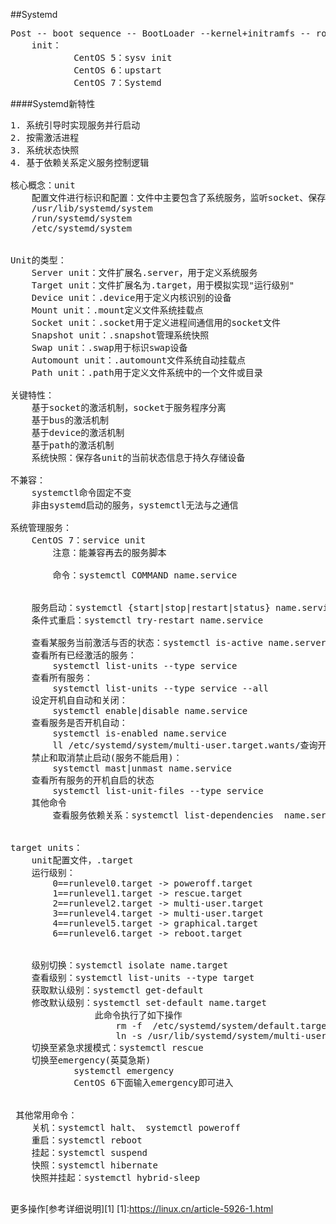 ##Systemd
<pre>
Post -- boot sequence -- BootLoader --kernel+initramfs -- rootfs --/sbin/init
    init：
            CentOS 5：sysv init
            CentOS 6：upstart
            CentOS 7：Systemd
</pre>

####Systemd新特性
<pre>
1. 系统引导时实现服务并行启动
2. 按需激活进程
3. 系统状态快照
4. 基于依赖关系定义服务控制逻辑

核心概念：unit
    配置文件进行标识和配置：文件中主要包含了系统服务，监听socket、保存的系统快照以及与init相关信息
    /usr/lib/systemd/system
    /run/systemd/system
    /etc/systemd/system


Unit的类型：
    Server unit：文件扩展名.server，用于定义系统服务
    Target unit：文件扩展名为.target，用于模拟实现"运行级别"
    Device unit：.device用于定义内核识别的设备
    Mount unit：.mount定义文件系统挂载点
    Socket unit：.socket用于定义进程间通信用的socket文件
    Snapshot unit：.snapshot管理系统快照
    Swap unit：.swap用于标识swap设备
    Automount unit：.automount文件系统自动挂载点
    Path unit：.path用于定义文件系统中的一个文件或目录

关键特性：
    基于socket的激活机制，socket于服务程序分离
    基于bus的激活机制
    基于device的激活机制
    基于path的激活机制
    系统快照：保存各unit的当前状态信息于持久存储设备  

不兼容：
    systemctl命令固定不变
    非由systemd启动的服务，systemctl无法与之通信
    
系统管理服务：
    CentOS 7：service unit
        注意：能兼容再去的服务脚本
        
        命令：systemctl COMMAND name.service
    
    
    服务启动：systemctl {start|stop|restart|status} name.service
    条件式重启：systemctl try-restart name.service
    
    查看某服务当前激活与否的状态：systemctl is-active name.server    
    查看所有已经激活的服务：
        systemctl list-units --type service 
    查看所有服务：
        systemctl list-units --type service --all   
    设定开机自自动和关闭：
        systemctl enable|disable name.service
    查看服务是否开机自动：
        systemctl is-enabled name.service
        ll /etc/systemd/system/multi-user.target.wants/查询开机自启动那些服务
    禁止和取消禁止启动(服务不能启用)：
        systemctl mast|unmast name.service
    查看所有服务的开机自启的状态
        systemctl list-unit-files --type service
    其他命令
        查看服务依赖关系：systemctl list-dependencies  name.service 


target units：
    unit配置文件，.target
    运行级别：  
        0==runlevel0.target -> poweroff.target
        1==runlevel1.target -> rescue.target
        2==runlevel2.target -> multi-user.target
        3==runlevel4.target -> multi-user.target
        4==runlevel5.target -> graphical.target
        6==runlevel6.target -> reboot.target


    级别切换：systemctl isolate name.target
    查看级别：systemctl list-units --type target
    获取默认级别：systemctl get-default 
    修改默认级别：systemctl set-default name.target
                此命令执行了如下操作 
                    rm -f  /etc/systemd/system/default.target
                    ln -s /usr/lib/systemd/system/multi-user.target  /etc/systemd/system/default.target 
    切换至紧急求援模式：systemctl rescue
    切换至emergency(英莫急斯)
            systemctl emergency
            CentOS 6下面输入emergency即可进入

    
 其他常用命令：
    关机：systemctl halt、 systemctl poweroff
    重启：systemctl reboot
    挂起：systemctl suspend
    快照：systemctl hibernate  
    快照并挂起：systemctl hybrid-sleep 
  
</pre>
更多操作[参考详细说明][1]
[1]:https://linux.cn/article-5926-1.html 

    
